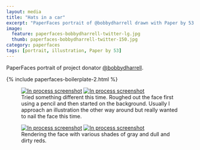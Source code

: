 ```yaml
---
layout: media
title: "Hats in a car"
excerpt: "PaperFaces portrait of @bobbydharrell drawn with Paper by 53 on an iPad."
image: 
  feature: paperfaces-bobbydharrell-twitter-lg.jpg
  thumb: paperfaces-bobbydharrell-twitter-150.jpg
category: paperfaces
tags: [portrait, illustration, Paper by 53]
---
```


PaperFaces portrait of project donator [@bobbydharrell](http://twitter.com/bobbydharrell).

{% include paperfaces-boilerplate-2.html %}

<figure class="half">
	<a href="{{ site.url }}/images/paperfaces-bobbydharrell-process-1-lg.jpg"><img src="{{ site.url }}/images/paperfaces-bobbydharrell-process-1-600.jpg" alt="In process screenshot"></a>
	<a href="{{ site.url }}/images/paperfaces-bobbydharrell-process-2-lg.jpg"><img src="{{ site.url }}/images/paperfaces-bobbydharrell-process-2-600.jpg" alt="In process screenshot"></a>
	<figcaption>Tried something different this time. Roughed out the face first using a pencil and then started on the background. Usually I approach an illustration the other way around but really wanted to nail the face this time.</figcaption>
</figure>

<figure class="half">
	<a href="{{ site.url }}/images/paperfaces-bobbydharrell-process-3-lg.jpg"><img src="{{ site.url }}/images/paperfaces-bobbydharrell-process-3-600.jpg" alt="In process screenshot"></a>
	<a href="{{ site.url }}/images/paperfaces-bobbydharrell-process-4-lg.jpg"><img src="{{ site.url }}/images/paperfaces-bobbydharrell-process-4-600.jpg" alt="In process screenshot"></a>
	<figcaption>Rendering the face with various shades of gray and dull and dirty reds.</figcaption>
</figure>